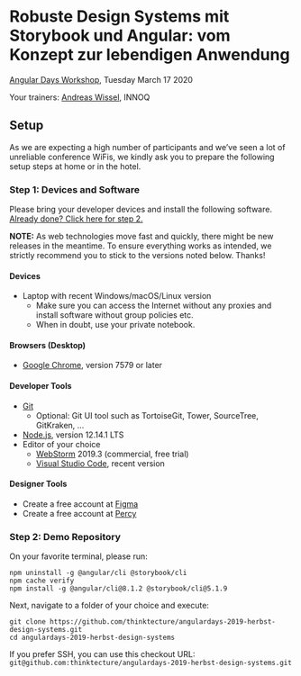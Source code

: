 # Robuste Design Systems mit Storybook und Angular: vom Konzept zur lebendigen Anwendung

[Angular Days Workshop](https://javascript-days.de/angular/robuste-design-systems-mit-storybook-und-angular-vom-konzept-zur-lebendigen-anwendung/), Tuesday March 17 2020 

Your trainers: [Andreas Wissel](https://twitter.com/andreas_wissel), INNOQ

## Setup

As we are expecting a high number of participants and we’ve seen a lot of unreliable conference WiFis, we kindly ask you to prepare the following setup steps at home or in the hotel.

### Step 1: Devices and Software

Please bring your developer devices and install the following software. [Already done? Click here for step 2.](#step-2-demo-repository)

**NOTE:** As web technologies move fast and quickly, there might be new releases in the meantime. To ensure everything works as intended, we strictly recommend you to stick to the versions noted below. Thanks!

#### Devices
- Laptop with recent Windows/macOS/Linux version
  - Make sure you can access the Internet without any proxies and install software without group policies etc.
  - When in doubt, use your private notebook.

#### Browsers (Desktop)
- [Google Chrome](https://www.google.de/chrome/browser/desktop/), version 7579 or later

#### Developer Tools
- [Git](https://git-scm.com/)
  - Optional: Git UI tool such as TortoiseGit, Tower, SourceTree, GitKraken, …
- [Node.js](https://nodejs.org/en/), version 12.14.1 LTS
- Editor of your choice
  - [WebStorm](https://www.jetbrains.com/webstorm/) 2019.3 (commercial, free trial)
  - [Visual Studio Code](https://code.visualstudio.com/), recent version
  
#### Designer Tools
- Create a free account at [Figma](https://figma.com)
- Create a free account at [Percy](https://percy.io)

### Step 2: Demo Repository

On your favorite terminal, please run:

```
npm uninstall -g @angular/cli @storybook/cli
npm cache verify
npm install -g @angular/cli@8.1.2 @storybook/cli@5.1.9  
```

Next, navigate to a folder of your choice and execute:

```
git clone https://github.com/thinktecture/angulardays-2019-herbst-design-systems.git
cd angulardays-2019-herbst-design-systems
```

If you prefer SSH, you can use this checkout URL: `git@github.com:thinktecture/angulardays-2019-herbst-design-systems.git`
